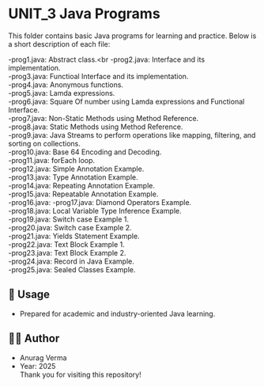 # UNIT_3 Java Programs

This folder contains basic Java programs for learning and practice. Below is a short description of each file:

-prog1.java: Abstract class.<br
-prog2.java: Interface and its implementation. <br>
-prog3.java: Functioal Interface and its implementation.<br>
-prog4.java: Anonymous functions.<br>
-prog5.java: Lamda expressions.<br>
-prog6.java: Square Of number using Lamda expressions and Functional Interface.<br>
-prog7.java: Non-Static Methods using Method Reference.<br>
-prog8.java: Static Methods using Method Reference.<br>
-prog9.java: Java Streams to perform operations like mapping, filtering, and sorting on collections.<br>
-prog10.java: Base 64 Encoding and Decoding.<br>
-prog11.java: forEach loop.<br>
-prog12.java: Simple Annotation Example.<br>
-prog13.java: Type Annotation Example.<br>
-prog14.java: Repeating Annotation Example.<br>
-prog15.java: Repeatable Annotation Example.<br>
-prog16.java: 
-prog17.java: Diamond Operators Example.<br>
-prog18.java: Local Variable Type Inference Example.<br>
-prog19.java: Switch case  Example 1.<br>
-prog20.java: Switch case  Example 2.<br>
-prog21.java: Yields Statement Example.<br>
-prog22.java: Text Block Example 1.<br>
-prog23.java: Text Block Example 2.<br>
-prog24.java: Record in Java Example.<br>
-prog25.java: Sealed Classes Example.<br>

## 📌 Usage
  - Prepared for academic and industry-oriented Java learning.

## 🧑‍💻 Author
  - Anurag Verma
  - Year: 2025<br>
Thank you for visiting this repository!




